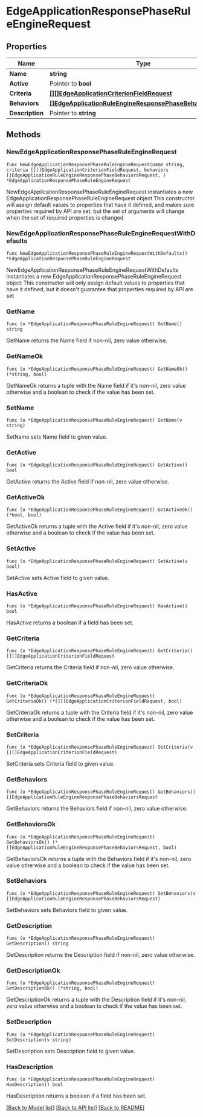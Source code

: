 # EdgeApplicationResponsePhaseRuleEngineRequest

## Properties

Name | Type | Description | Notes
------------ | ------------- | ------------- | -------------
**Name** | **string** |  | 
**Active** | Pointer to **bool** |  | [optional] 
**Criteria** | [**[][]EdgeApplicationCriterionFieldRequest**]([]EdgeApplicationCriterionFieldRequest.md) |  | 
**Behaviors** | [**[]EdgeApplicationRuleEngineResponsePhaseBehaviorsRequest**](EdgeApplicationRuleEngineResponsePhaseBehaviorsRequest.md) |  | 
**Description** | Pointer to **string** |  | [optional] 

## Methods

### NewEdgeApplicationResponsePhaseRuleEngineRequest

`func NewEdgeApplicationResponsePhaseRuleEngineRequest(name string, criteria [][]EdgeApplicationCriterionFieldRequest, behaviors []EdgeApplicationRuleEngineResponsePhaseBehaviorsRequest, ) *EdgeApplicationResponsePhaseRuleEngineRequest`

NewEdgeApplicationResponsePhaseRuleEngineRequest instantiates a new EdgeApplicationResponsePhaseRuleEngineRequest object
This constructor will assign default values to properties that have it defined,
and makes sure properties required by API are set, but the set of arguments
will change when the set of required properties is changed

### NewEdgeApplicationResponsePhaseRuleEngineRequestWithDefaults

`func NewEdgeApplicationResponsePhaseRuleEngineRequestWithDefaults() *EdgeApplicationResponsePhaseRuleEngineRequest`

NewEdgeApplicationResponsePhaseRuleEngineRequestWithDefaults instantiates a new EdgeApplicationResponsePhaseRuleEngineRequest object
This constructor will only assign default values to properties that have it defined,
but it doesn't guarantee that properties required by API are set

### GetName

`func (o *EdgeApplicationResponsePhaseRuleEngineRequest) GetName() string`

GetName returns the Name field if non-nil, zero value otherwise.

### GetNameOk

`func (o *EdgeApplicationResponsePhaseRuleEngineRequest) GetNameOk() (*string, bool)`

GetNameOk returns a tuple with the Name field if it's non-nil, zero value otherwise
and a boolean to check if the value has been set.

### SetName

`func (o *EdgeApplicationResponsePhaseRuleEngineRequest) SetName(v string)`

SetName sets Name field to given value.


### GetActive

`func (o *EdgeApplicationResponsePhaseRuleEngineRequest) GetActive() bool`

GetActive returns the Active field if non-nil, zero value otherwise.

### GetActiveOk

`func (o *EdgeApplicationResponsePhaseRuleEngineRequest) GetActiveOk() (*bool, bool)`

GetActiveOk returns a tuple with the Active field if it's non-nil, zero value otherwise
and a boolean to check if the value has been set.

### SetActive

`func (o *EdgeApplicationResponsePhaseRuleEngineRequest) SetActive(v bool)`

SetActive sets Active field to given value.

### HasActive

`func (o *EdgeApplicationResponsePhaseRuleEngineRequest) HasActive() bool`

HasActive returns a boolean if a field has been set.

### GetCriteria

`func (o *EdgeApplicationResponsePhaseRuleEngineRequest) GetCriteria() [][]EdgeApplicationCriterionFieldRequest`

GetCriteria returns the Criteria field if non-nil, zero value otherwise.

### GetCriteriaOk

`func (o *EdgeApplicationResponsePhaseRuleEngineRequest) GetCriteriaOk() (*[][]EdgeApplicationCriterionFieldRequest, bool)`

GetCriteriaOk returns a tuple with the Criteria field if it's non-nil, zero value otherwise
and a boolean to check if the value has been set.

### SetCriteria

`func (o *EdgeApplicationResponsePhaseRuleEngineRequest) SetCriteria(v [][]EdgeApplicationCriterionFieldRequest)`

SetCriteria sets Criteria field to given value.


### GetBehaviors

`func (o *EdgeApplicationResponsePhaseRuleEngineRequest) GetBehaviors() []EdgeApplicationRuleEngineResponsePhaseBehaviorsRequest`

GetBehaviors returns the Behaviors field if non-nil, zero value otherwise.

### GetBehaviorsOk

`func (o *EdgeApplicationResponsePhaseRuleEngineRequest) GetBehaviorsOk() (*[]EdgeApplicationRuleEngineResponsePhaseBehaviorsRequest, bool)`

GetBehaviorsOk returns a tuple with the Behaviors field if it's non-nil, zero value otherwise
and a boolean to check if the value has been set.

### SetBehaviors

`func (o *EdgeApplicationResponsePhaseRuleEngineRequest) SetBehaviors(v []EdgeApplicationRuleEngineResponsePhaseBehaviorsRequest)`

SetBehaviors sets Behaviors field to given value.


### GetDescription

`func (o *EdgeApplicationResponsePhaseRuleEngineRequest) GetDescription() string`

GetDescription returns the Description field if non-nil, zero value otherwise.

### GetDescriptionOk

`func (o *EdgeApplicationResponsePhaseRuleEngineRequest) GetDescriptionOk() (*string, bool)`

GetDescriptionOk returns a tuple with the Description field if it's non-nil, zero value otherwise
and a boolean to check if the value has been set.

### SetDescription

`func (o *EdgeApplicationResponsePhaseRuleEngineRequest) SetDescription(v string)`

SetDescription sets Description field to given value.

### HasDescription

`func (o *EdgeApplicationResponsePhaseRuleEngineRequest) HasDescription() bool`

HasDescription returns a boolean if a field has been set.


[[Back to Model list]](../README.md#documentation-for-models) [[Back to API list]](../README.md#documentation-for-api-endpoints) [[Back to README]](../README.md)


